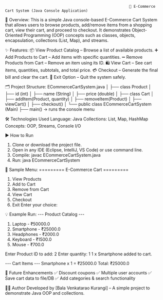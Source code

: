                                                              🛒 E-Commerce Cart System (Java Console Application)
📌 Overview:
This is a simple Java console-based E-Commerce Cart System that allows users to browse products, add/remove items from a shopping cart, view their cart, and proceed to checkout.
It demonstrates Object-Oriented Programming (OOP) concepts such as classes, objects, encapsulation, collections (List, Map), and streams.

✨ Features:
📦 View Product Catalog – Browse a list of available products.
➕ Add Products to Cart – Add items with specific quantities.
➖ Remove Products from Cart – Remove an item using its ID.
🛍 View Cart – See cart items, quantities, subtotals, and total price.
💳 Checkout – Generate the final bill and clear the cart.
🚪 Exit Option – Quit the system safely.

🗂 Project Structure:
 ECommerceCartSystem.java
│
├── class Product
│     ├── id (int)
│     ├── name (String)
│     ├── price (double)
│
├── class Cart
│     ├── addItem(Product, quantity)
│     ├── removeItem(Product)
│     ├── viewCart()
│     ├── checkout()
│
└── public class ECommerceCartSystem (Main)
      ├── main() → runs the console menu

🛠️ Technologies Used
Language: Java
Collections: List, Map, HashMap
Concepts: OOP, Streams, Console I/O

▶️ How to Run
1. Clone or download the project file.
2. Open in any IDE (Eclipse, IntelliJ, VS Code) or use command line.
3. Compile: javac ECommerceCartSystem.java
4. Run: java ECommerceCartSystem

📖 Sample Menu:
========= E-Commerce Cart =========
1. View Products
2. Add to Cart
3. Remove from Cart
4. View Cart
5. Checkout
6. Exit
Enter your choice: 

💡 Example Run:
--- Product Catalog ---
1. Laptop - ₹50000.0
2. Smartphone - ₹25000.0
3. Headphones - ₹2000.0
4. Keyboard - ₹1500.0
5. Mouse - ₹700.0

Enter Product ID to add: 2
Enter quantity: 1
1 x Smartphone added to cart.

--- Cart Items ---
Smartphone x 1 = ₹25000.0
Total: ₹25000.0

🚀 Future Enhancements
✅ Discount coupons
✅ Multiple user accounts
✅ Save cart data to file/DB
✅ Add categories & search functionality

👨‍💻 Author
Developed by [Bala Venkatarao Kurangi] – A simple project to demonstrate Java OOP and collections.
